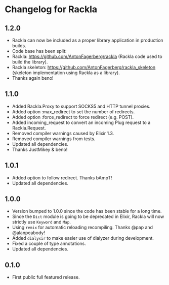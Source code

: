 # Changelog for Rackla
## 1.2.0
 - Rackla can now be included as a proper library application in production builds.
 - Code base has been split:
  - Rackla: https://github.com/AntonFagerberg/rackla (Rackla code used to build the library).
  - Rackla skeleton: https://github.com/AntonFagerberg/rackla_skeleton (skeleton implementation using Rackla as a library).
 - Thanks again beno!

## 1.1.0
 - Added Rackla.Proxy to support SOCKS5 and HTTP tunnel proxies.
 - Added option :max_redirect to set the number of redirects.
 - Added option :force_redirect to force redirect (e.g. POST).
 - Added incoming_request to convert an incoming Plug request to a Rackla.Request.
 - Removed compiler warnings caused by Elixir 1.3.
 - Removed compiler warnings from tests.
 - Updated all dependencies.
 - Thanks JustMikey & beno!

## 1.0.1
 - Added option to follow redirect. Thanks bAmpT!
 - Updated all dependencies.

## 1.0.0
 - Version bumped to 1.0.0 since the code has been stable for a long time.
 - Since the `Dict` module is going to be deprecated in Elixir, Rackla will now strictly use `Keyword` and `Map`.
 - Using `remix` for automatic reloading recompiling. Thanks @pap and @alanpeabody!
 - Added `dialyxir` to make easier use of dialyzer during development.
 - Fixed a couple of type annotations.
 - Updated all dependencies.

## 0.1.0
 - First public full featured release.